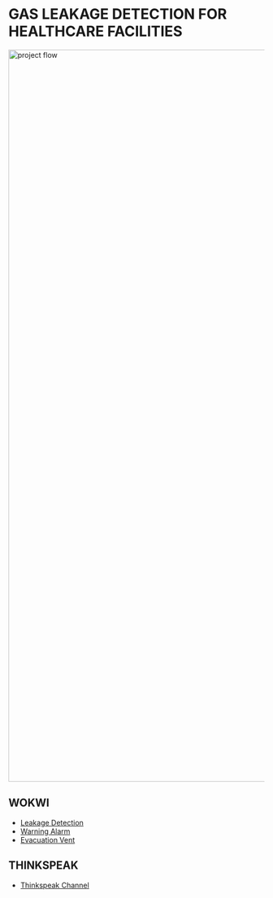 # GAS LEAKAGE DETECTION FOR HEALTHCARE FACILITIES
<img width="1440" alt="project flow" src="https://github.com/anant-ecaps/IoT-Gas-Leakage-App/assets/61697380/af51d027-b76e-42a0-8d6b-7b9109b4621f">


## WOKWI

- [Leakage Detection](https://wokwi.com/projects/394893349637649409)
- [Warning Alarm](https://wokwi.com/projects/395893914190560257)
- [Evacuation Vent](https://wokwi.com/projects/396003136871830529)

## THINKSPEAK

- [Thinkspeak Channel](https://thingspeak.com/channels/2504476)

